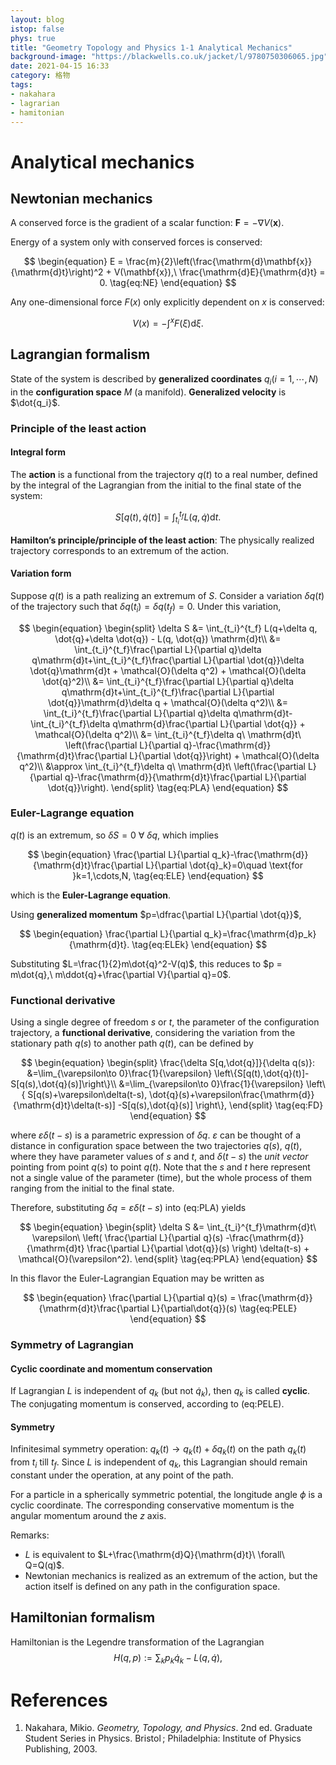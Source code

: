 ```yaml
---
layout: blog
istop: false
phys: true
title: "Geometry Topology and Physics 1-1 Analytical Mechanics"
background-image: "https://blackwells.co.uk/jacket/l/9780750306065.jpg"
date: 2021-04-15 16:33
category: 格物
tags:
- nakahara
- lagrarian
- hamitonian
---
```


# Analytical mechanics

## Newtonian mechanics

A conserved force is the gradient of a scalar function: $\mathbf{F}=-\nabla V(\mathbf{x})$.

Energy of a system only with conserved forces is conserved:

$$
\begin{equation}
E = \frac{m}{2}\left(\frac{\mathrm{d}\mathbf{x}}{\mathrm{d}t}\right)^2
    + V(\mathbf{x}),\ 
\frac{\mathrm{d}E}{\mathrm{d}t} = 0.
\tag{eq:NE}
\end{equation}
$$

Any one-dimensional force *F*(*x*) only explicitly dependent on *x* is conserved:

$$
\begin{equation}
V(x) = -\int^x F(\xi) \mathrm{d}\xi.
\tag{eq:NP}
\end{equation}
$$

## Lagrangian formalism

State of the system is described by **generalized coordinates** ${q_i} (i = 1,\cdots,N)$ in the **configuration space** *M* (a manifold). **Generalized velocity** is $\dot{q_i}$.

### Principle of the least action

#### Integral form

The **action** is a functional from the trajectory $q(t)$ to a real number, defined by the integral of the Lagrangian from the initial to the final state of the system:

$$
\begin{equation}
S[q(t), \dot{q}(t)] = \int_{t_i}^{t_f} L(q,\dot{q}) \mathrm{d}t.
\tag{eq:HA}
\end{equation}
$$

**Hamilton’s principle/principle of the least action**: The physically realized trajectory corresponds to an extremum of the action.

#### Variation form

Suppose *q*(*t*) is a path realizing an extremum of *S*. Consider a variation *δq*(*t*) of the trajectory such that $\delta q(t_i) = \delta q(t_f) = 0$. Under this variation,

$$
\begin{equation}
\begin{split}
\delta S &= \int_{t_i}^{t_f} L(q+\delta q, \dot{q}+\delta \dot{q}) - L(q, \dot{q}) \mathrm{d}t\\
            &= \int_{t_i}^{t_f}\frac{\partial L}{\partial q}\delta q\mathrm{d}t+\int_{t_i}^{t_f}\frac{\partial L}{\partial \dot{q}}\delta \dot{q}\mathrm{d}t
            + \mathcal{O}(\delta q^2) + \mathcal{O}(\delta \dot{q}^2)\\
            &= \int_{t_i}^{t_f}\frac{\partial L}{\partial q}\delta q\mathrm{d}t+\int_{t_i}^{t_f}\frac{\partial L}{\partial \dot{q}}\mathrm{d}\delta q
            + \mathcal{O}(\delta q^2)\\
            &= \int_{t_i}^{t_f}\frac{\partial L}{\partial q}\delta q\mathrm{d}t-\int_{t_i}^{t_f}\delta q\mathrm{d}\frac{\partial L}{\partial \dot{q}}
            + \mathcal{O}(\delta q^2)\\
            &= \int_{t_i}^{t_f}\delta q\ \mathrm{d}t\ \left(\frac{\partial L}{\partial q}-\frac{\mathrm{d}}{\mathrm{d}t}\frac{\partial L}{\partial \dot{q}}\right)
            + \mathcal{O}(\delta q^2)\\
            &\approx \int_{t_i}^{t_f}\delta q\ \mathrm{d}t\ \left(\frac{\partial L}{\partial q}-\frac{\mathrm{d}}{\mathrm{d}t}\frac{\partial L}{\partial \dot{q}}\right).
\end{split}
\tag{eq:PLA}
\end{equation}
$$

### Euler-Lagrange equation

*q*(*t*) is an extremum, so $\delta S=0\ \forall\ \delta q$, which implies

$$
\begin{equation}
\frac{\partial L}{\partial q_k}-\frac{\mathrm{d}}{\mathrm{d}t}\frac{\partial L}{\partial \dot{q}_k}=0\quad \text{for }k=1,\cdots,N,
\tag{eq:ELE}
\end{equation}
$$

which is the **Euler-Lagrange equation**.

Using **generalized momentum** $p=\dfrac{\partial L}{\partial \dot{q}}$,

$$
\begin{equation}
\frac{\partial L}{\partial q_k}=\frac{\mathrm{d}p_k}{\mathrm{d}t}.
\tag{eq:ELEk}
\end{equation}
$$

Substituting $L=\frac{1}{2}m\dot{q}^2-V(q)$, this reduces to $p = m\dot{q},\ m\ddot{q}+\frac{\partial V}{\partial q}=0$.

### Functional derivative

Using a single degree of freedom *s* or *t*, the parameter of the configuration trajectory, a **functional derivative**, considering the variation from the stationary path *q*(*s*) to another path *q*(*t*), can be defined by

$$
\begin{equation}
\begin{split}
\frac{\delta S[q,\dot{q}]}{\delta q(s)}:
&=\lim_{\varepsilon\to 0}\frac{1}{\varepsilon}
    \left\{S[q(t),\dot{q}(t)]-S[q(s),\dot{q}(s)]\right\}\\
&=\lim_{\varepsilon\to 0}\frac{1}{\varepsilon}
    \left\{
        S[q(s)+\varepsilon\delta(t-s),
    	\dot{q}(s)+\varepsilon\frac{\mathrm{d}}
    		{\mathrm{d}t}\delta(t-s)]
        -S[q(s),\dot{q}(s)]
    \right\},
\end{split}
\tag{eq:FD}
\end{equation}
$$

where $\varepsilon\delta(t-s)$ is a parametric expression of $\delta q$. $\varepsilon$ can be thought of a distance in configuration space between the two trajectories *q*(*s*), *q*(*t*), where they have parameter values of *s* and *t*, and $\delta(t-s)$ the *unit vector* pointing from point *q*(*s*) to point *q*(*t*). Note that the *s* and *t* here represent not a single value of the parameter (time), but the whole process of them ranging from the initial to the final state.

Therefore, substituting $\delta q=\varepsilon\delta(t-s)$ into (eq:PLA) yields

$$
\begin{equation}
\begin{split}
\delta S
&= \int_{t_i}^{t_f}\mathrm{d}t\ \varepsilon\ 
    \left(
        \frac{\partial L}{\partial q}(s)
        -\frac{\mathrm{d}}{\mathrm{d}t}
        \frac{\partial L}{\partial \dot{q}}(s)
    \right)
    \delta(t-s)
    + \mathcal{O}(\varepsilon^2).
\end{split}
\tag{eq:PPLA}
\end{equation}
$$

In this flavor the Euler-Lagrangian Equation may be written as

$$
\begin{equation}
\frac{\partial L}{\partial q}(s) = \frac{\mathrm{d}}{\mathrm{d}t}\frac{\partial L}{\partial\dot{q}}(s)
\tag{eq:PELE}
\end{equation}
$$

### Symmetry of Lagrangian

#### Cyclic coordinate and momentum conservation

If Lagrangian *L* is independent of $q_k$ (but not $\dot{q}_k$), then $q_k$ is called **cyclic**. The conjugating momentum is conserved, according to (eq:PELE).

#### Symmetry

Infinitesimal symmetry operation: $q_k(t)\to q_k(t)+\delta q_k(t)$ on the path $q_k(t)$ from $t_i$ till $t_f$.  Since *L* is independent of $q_k$, this Lagrangian should remain constant under the operation, at any point of the path.

For a particle in a spherically symmetric potential, the longitude angle $\phi$ is a cyclic coordinate. The corresponding conservative momentum is the angular momentum around the *z* axis.

Remarks:

- $L$ is equivalent to $L+\frac{\mathrm{d}Q}{\mathrm{d}t}\ \forall\ Q=Q(q)$.
- Newtonian mechanics is realized as an extremum of the action, but the action itself is defined on any path in the configuration space.


## Hamiltonian formalism

Hamiltonian is the Legendre transformation of the Lagrangian
$$
\tag{eq:Hd}
H(q,p):=\sum_k p_k\dot{q}_k - L(q,\dot{q}),
$$


# References

1. Nakahara, Mikio. *Geometry, Topology, and Physics*. 2nd ed. Graduate Student Series in Physics. Bristol ; Philadelphia: Institute of Physics Publishing, 2003.